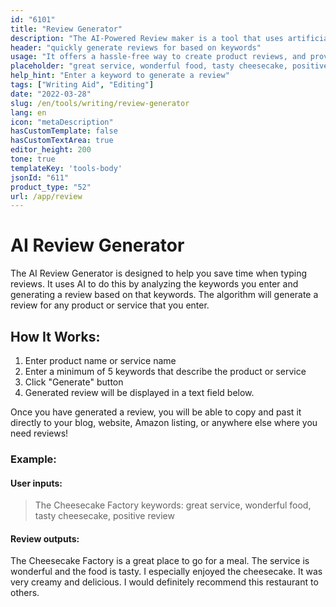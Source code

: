 ```yaml
---
id: "6101"
title: "Review Generator"
description: "The AI-Powered Review maker is a tool that uses artificial intelligence to help speed up the review process. It is based on keyword input and can automatically generate reviews for products. This makes it a great tool for reviewers who are busy and need to get their reviews done quickly."
header: "quickly generate reviews for based on keywords"
usage: "It offers a hassle-free way to create product reviews, and provides users with a quick and easy way to generate reviews"
placeholder: "great service, wonderful food, tasty cheesecake, positive review"
help_hint: "Enter a keyword to generate a review"
tags: ["Writing Aid", "Editing"]
date: "2022-03-28"
slug: /en/tools/writing/review-generator
lang: en
icon: "metaDescription"
hasCustomTemplate: false
hasCustomTextArea: true
editor_height: 200
tone: true
templateKey: 'tools-body'
jsonId: "611"
product_type: "52"
url: /app/review
---
```


# AI Review Generator

The AI Review Generator is designed to help you save time when typing reviews. It uses AI to do this by analyzing the keywords you enter and generating a review based on that keywords. The algorithm will generate a review for any product or service that you enter.


## How It Works:

1. Enter product name or service name
2. Enter a minimum of 5 keywords that describe the product or service
3. Click "Generate" button
4. Generated review will be displayed in a text field below.


Once you have generated a review, you will be able to copy and past it directly to your blog, website, Amazon listing, or anywhere else where you need reviews!



### Example:


#### User inputs:
> The Cheesecake Factory
> keywords: great service, wonderful food, tasty cheesecake, positive review



#### Review outputs: 

The Cheesecake Factory is a great place to go for a meal. The service is wonderful and the food is tasty. I especially enjoyed the cheesecake. It was very creamy and delicious. I would definitely recommend this restaurant to others.
